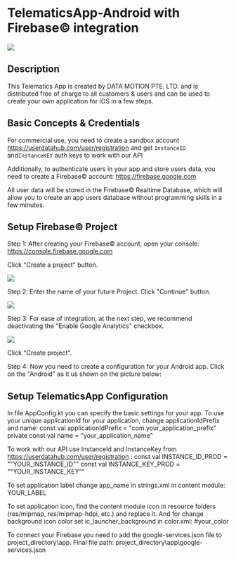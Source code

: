 # TelematicsApp-Android with Firebase© integration
![](https://github.com/Mobile-Telematics/TelematicsAppFirebase-iOS/raw/master/img_readme/mainlogo.jpg)

## Description
This Telematics App is created by DATA MOTION PTE. LTD. and is distributed free of charge to all customers & users and can be used to create your own application for iOS in a few steps.

## Basic Concepts & Credentials
For commercial use, you need to create a sandbox account https://userdatahub.com/user/registration and get `InstanceID` and`InstanceKEY` auth keys to work with our API

Additionally, to authenticate users in your app and store users data, you need to create a Firebase© account: https://firebase.google.com

All user data will be stored in the Firebase© Realtime Database, which will allow you to create an app users database without programming skills in a few minutes.

## Setup Firebase© Project
Step 1: After creating your Firebase© account, open your console: https://console.firebase.google.com

Click "Create a project" button.

![](https://github.com/Mobile-Telematics/TelematicsAppFirebase-iOS/raw/master/img_readme/f01.png)

Step 2: Enter the name of your future Project. Click "Continue" button.

![](https://github.com/Mobile-Telematics/TelematicsAppFirebase-iOS/raw/master/img_readme/f02.png)

Step 3: For ease of integration, at the next step, we recommend deactivating the "Enable Google Analytics" checkbox.

![](https://github.com/Mobile-Telematics/TelematicsAppFirebase-iOS/raw/master/img_readme/f03.png)

Click "Create project".

Step 4: Now you need to create a configuration for your Android app. Click on the "Android" as it us shown on the picture below:

## Setup TelematicsApp Configuration
In file AppConfig.kt you can specify the basic settings for your app.
To use your unique applicationId for your application, change applicationIdPrefix and name:
const val applicationIdPrefix = "com.your_application_prefix"
private const val name = "your_application_name"

To work with our API use InstanceId and InstanceKey from https://userdatahub.com/user/registration :
const val INSTANCE_ID_PROD = "\"YOUR_INSTANCE_ID\"" 
const val INSTANCE_KEY_PROD = "\"YOUR_INSTANCE_KEY\"" 

To set application label change app_name in strings.xml in content module:
<string name="app_name">YOUR_LABEL</string>

To set application icon, find the content module icon in resource folders (res/mipmap, res/mipmap-hdpi, etc.) and replace it. And for change background icon color set ic_launcher_background in color.xml:
<color name="ic_launcher_background">#your_color</color>

To connect your Firebase you need to add the google-services.json file to project_directory\app. Final file path: project_directory\app\google-services.json
